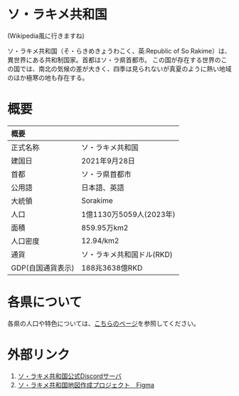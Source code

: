 # ソ・ラキメ共和国
(Wikipedia風に行きますね)

ソ・ラキメ共和国（そ・らきめきょうわこく、英:Republic of So Rakime）は、異世界にある共和制国家。首都はソ・ラ県首都市。
この国が存在する世界のこの国では、南北の気候の差が大きく、四季は見られないが真夏のように熱い地域のほか極寒の地も存在する。

# 概要
|概要||
|:-|:-|
|正式名称|ソ・ラキメ共和国|
|建国日|2021年9月28日|
|首都|ソ・ラ県首都市|
|公用語|日本語、英語|
|大統領|Sorakime|
|人口|1億1130万5059人(2023年)|
|面積|859.95万km2|
|人口密度|12.94/km2|
|通貨|ソ・ラキメ共和国ドル(RKD)|
|GDP(自国通貨表示)|188兆3638億RKD|

# 各県について
各県の人口や特色については、[こちらのページ](./prefectures.md)を参照してください。

# 外部リンク
1. [ソ・ラキメ共和国公式Discordサーバ](https://discord.gg/b6a2xKQCn6)
2. [ソ・ラキメ共和国地図作成プロジェクト　Figma](https://www.figma.com/file/dzdxRcoz35KUi4xa5z75XF?node-id=702:184&comments-enabled=1&viewer=1&locale=ja)
